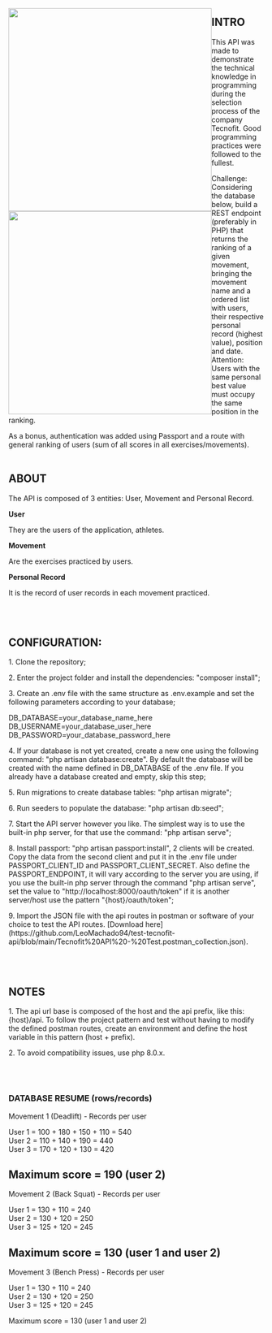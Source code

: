 <p align="center">
    <a href="https://laravel.com" target="_blank">
        <img src="https://raw.githubusercontent.com/laravel/art/master/logo-lockup/5%20SVG/2%20CMYK/1%20Full%20Color/laravel-logolockup-cmyk-red.svg" width="400" style="float:left">
        <img src="https://play-lh.googleusercontent.com/PDZ0MjtpWKT-gjKL_aVt3LJ873HGR-f535lgRg7JHm2JU1vsfZuy0YdJuTnRkXAvqdO6" width="400" style="float:left">
    </a>
</p>


## INTRO

This API was made to demonstrate the technical knowledge in programming during the selection process of the company Tecnofit. Good programming practices were followed to the fullest.

Challenge: Considering the database below, build a REST endpoint (preferably in PHP)
that returns the ranking of a given movement, bringing the movement name and a
ordered list with users, their respective personal record (highest value), position and date. Attention: Users with the same personal best value must occupy the same position
in the ranking.

As a bonus, authentication was added using Passport and a route with general ranking of users (sum of all scores in all exercises/movements).
<br><br>

## ABOUT

The API is composed of 3 entities: User, Movement and Personal Record.

**User**
<p>They are the users of the application, athletes.</p>

**Movement**
<p>Are the exercises practiced by users.</p>

**Personal Record**
<p>It is the record of user records in each movement practiced.</p>
<br><br>

## CONFIGURATION:

<p>1. Clone the repository;</p>

<p>2. Enter the project folder and install the dependencies: "composer install";</p>

<p>3. Create an .env file with the same structure as .env.example and set the following parameters according to your database;</p>

DB_DATABASE=your_database_name_here<br>
DB_USERNAME=your_database_user_here<br>
DB_PASSWORD=your_database_password_here<br>

<p>4. If your database is not yet created, create a new one using the following command: "php artisan database:create". By default the database will be created with the name defined in DB_DATABASE of the .env file. If you already have a database created and empty, skip this step;</p>

<p>5. Run migrations to create database tables: "php artisan migrate";</p>

<p>6. Run seeders to populate the database: "php artisan db:seed";</p>

<p>7. Start the API server however you like. The simplest way is to use the built-in php server, for that use the command: "php artisan serve";</p>

<p>8. Install passport: "php artisan passport:install", 2 clients will be created. Copy the data from the second client and put it in the .env file under PASSPORT_CLIENT_ID and PASSPORT_CLIENT_SECRET. Also define the PASSPORT_ENDPOINT, it will vary according to the server you are using, if you use the built-in php server through the command "php artisan serve", set the value to "http://localhost:8000/oauth/token" if it is another server/host use the pattern "{host}/oauth/token";</p>

<p>9. Import the JSON file with the api routes in postman or software of your choice to test the API routes. [Download here](https://github.com/LeoMachado94/test-tecnofit-api/blob/main/Tecnofit%20API%20-%20Test.postman_collection.json).</p>
<br><br>

## NOTES
<p>1. The api url base is composed of the host and the api prefix, like this: {host}/api. To follow the project pattern and test without having to modify the defined postman routes, create an environment and define the host variable in this pattern (host + prefix).</p>
<p>2. To avoid compatibility issues, use php 8.0.x.</p>
<br><br>

### DATABASE RESUME (rows/records)
<p>
Movement 1 (Deadlift) - Records per user<br>

User 1 = 100 + 180 + 150 + 110 = 540<br>
User 2 = 110 + 140 + 190 =  440<br>
User 3 = 170 + 120 + 130 = 420<br>

Maximum score = 190 (user 2)
------------------------------------------------------
Movement 2 (Back Squat) - Records per user<br>

User 1 = 130 + 110 = 240<br>
User 2 = 130 + 120 = 250<br>
User 3 = 125 + 120 = 245<br>

Maximum score = 130 (user 1 and user 2)
------------------------------------------------------
Movement 3 (Bench Press) - Records per user<br>

User 1 = 130 + 110 = 240<br>
User 2 = 130 + 120 = 250<br>
User 3 = 125 + 120 = 245<br>

Maximum score = 130 (user 1 and user 2)<br>
</p>
